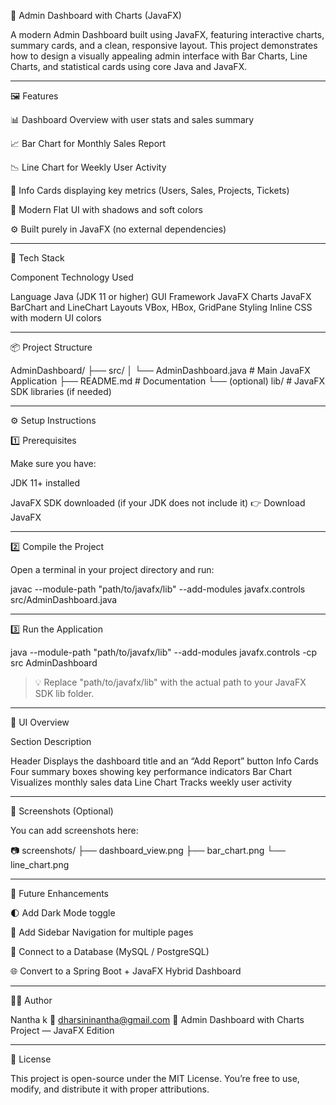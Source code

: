 🧭 Admin Dashboard with Charts (JavaFX)

A modern Admin Dashboard built using JavaFX, featuring interactive charts, summary cards, and a clean, responsive layout.
This project demonstrates how to design a visually appealing admin interface with Bar Charts, Line Charts, and statistical cards using core Java and JavaFX.


---

🖼️ Features

📊 Dashboard Overview with user stats and sales summary

📈 Bar Chart for Monthly Sales Report

📉 Line Chart for Weekly User Activity

🧾 Info Cards displaying key metrics (Users, Sales, Projects, Tickets)

🎨 Modern Flat UI with shadows and soft colors

⚙️ Built purely in JavaFX (no external dependencies)



---

🧰 Tech Stack

Component	Technology Used

Language	Java (JDK 11 or higher)
GUI Framework	JavaFX
Charts	JavaFX BarChart and LineChart
Layouts	VBox, HBox, GridPane
Styling	Inline CSS with modern UI colors



---

📦 Project Structure

AdminDashboard/
├── src/
│   └── AdminDashboard.java       # Main JavaFX Application
├── README.md                     # Documentation
└── (optional) lib/               # JavaFX SDK libraries (if needed)


---

⚙️ Setup Instructions

1️⃣ Prerequisites

Make sure you have:

JDK 11+ installed

JavaFX SDK downloaded (if your JDK does not include it)
👉 Download JavaFX



---

2️⃣ Compile the Project

Open a terminal in your project directory and run:

javac --module-path "path/to/javafx/lib" --add-modules javafx.controls src/AdminDashboard.java


---

3️⃣ Run the Application

java --module-path "path/to/javafx/lib" --add-modules javafx.controls -cp src AdminDashboard

> 💡 Replace "path/to/javafx/lib" with the actual path to your JavaFX SDK lib folder.




---

🧱 UI Overview

Section	Description

Header	Displays the dashboard title and an “Add Report” button
Info Cards	Four summary boxes showing key performance indicators
Bar Chart	Visualizes monthly sales data
Line Chart	Tracks weekly user activity



---

🌈 Screenshots (Optional)

You can add screenshots here:

📷 screenshots/
   ├── dashboard_view.png
   ├── bar_chart.png
   └── line_chart.png


---

🚀 Future Enhancements

🌓 Add Dark Mode toggle

🧭 Add Sidebar Navigation for multiple pages

💾 Connect to a Database (MySQL / PostgreSQL)

🌐 Convert to a Spring Boot + JavaFX Hybrid Dashboard



---

🧑‍💻 Author

Nantha k
📧  dharsininantha@gmail.com
💼 Admin Dashboard with Charts Project — JavaFX Edition


---

🪪 License

This project is open-source under the MIT License.
You’re free to use, modify, and distribute it with proper attributions.
